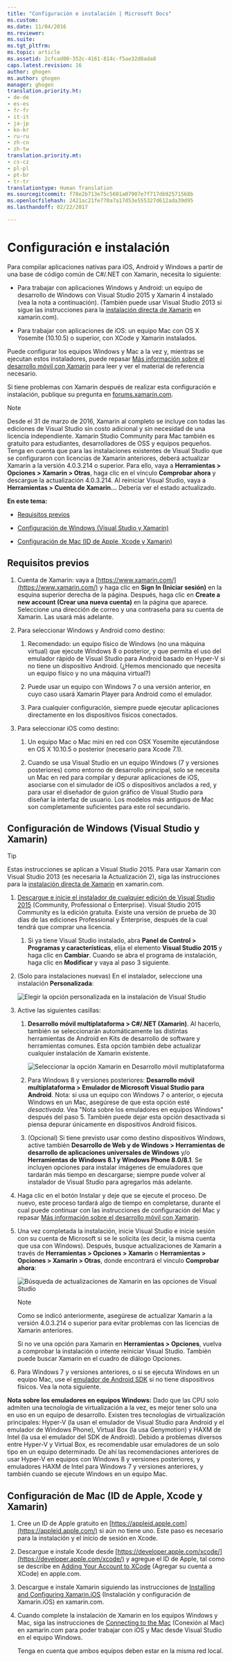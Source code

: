 ```yaml
---
title: "Configuración e instalación | Microsoft Docs"
ms.custom: 
ms.date: 11/04/2016
ms.reviewer: 
ms.suite: 
ms.tgt_pltfrm: 
ms.topic: article
ms.assetid: 2cfcad00-352c-4161-814c-f5ae32d8ada8
caps.latest.revision: 16
author: ghogen
ms.author: ghogen
manager: ghogen
translation.priority.ht:
- de-de
- es-es
- fr-fr
- it-it
- ja-jp
- ko-kr
- ru-ru
- zh-cn
- zh-tw
translation.priority.mt:
- cs-cz
- pl-pl
- pt-br
- tr-tr
translationtype: Human Translation
ms.sourcegitcommit: f78e2b713e75c5601a07907e7f717db92571568b
ms.openlocfilehash: 2421ac21fe770a7a17d53e555327d612ada39d95
ms.lasthandoff: 02/22/2017

---
```

# <a name="setup-and-install"></a>Configuración e instalación
Para compilar aplicaciones nativas para iOS, Android y Windows a partir de una base de código común de C#/.NET con Xamarin, necesita lo siguiente:  
  
-   Para trabajar con aplicaciones Windows y Android: un equipo de desarrollo de Windows con Visual Studio 2015 y Xamarin 4 instalado (vea la nota a continuación). (También puede usar Visual Studio 2013 si sigue las instrucciones para la [instalación directa de Xamarin](https://developer.xamarin.com/guides/cross-platform/getting_started/requirements/#install) en xamarin.com).   
  
-   Para trabajar con aplicaciones de iOS: un equipo Mac con OS X Yosemite (10.10.5) o superior, con XCode y Xamarin instalados.  
  
 Puede configurar los equipos Windows y Mac a la vez y, mientras se ejecutan estos instaladores, puede repasar [Más información sobre el desarrollo móvil con Xamarin](../cross-platform/learn-about-mobile-development-with-xamarin.md) para leer y ver el material de referencia necesario.  
 
Si tiene problemas con Xamarin después de realizar esta configuración e instalación, publique su pregunta en [forums.xamarin.com](http://forums.xamarin.com/).
  
> [!NOTE]
>  Desde el 31 de marzo de 2016, Xamarin al completo se incluye con todas las ediciones de Visual Studio sin costo adicional y sin necesidad de una licencia independiente. Xamarin Studio Community para Mac también es gratuito para estudiantes, desarrolladores de OSS y equipos pequeños. Tenga en cuenta que para las instalaciones existentes de Visual Studio que se configuraron con licencias de Xamarin anteriores, deberá actualizar Xamarin a la versión 4.0.3.214 o superior. Para ello, vaya a **Herramientas > Opciones > Xamarin > Otras**, haga clic en el vínculo **Comprobar ahora** y descargue la actualización 4.0.3.214. Al reiniciar Visual Studio, vaya a **Herramientas > Cuenta de Xamarin...** Debería ver el estado actualizado.  
  
 **En este tema:**  
  
-   [Requisitos previos](#prereq)  
  
-   [Configuración de Windows (Visual Studio y Xamarin)](#windows)  
  
-   [Configuración de Mac (ID de Apple, Xcode y Xamarin)](#mac)  
  
##  <a name="a-nameprereqa-pre-requisites"></a><a name="prereq"></a> Requisitos previos  
  
1.  Cuenta de Xamarin: vaya a [https://www.xamarin.com/](https://www.xamarin.com/) y haga clic en **Sign In (Iniciar sesión)** en la esquina superior derecha de la página. Después, haga clic en **Create a new account (Crear una nueva cuenta)** en la página que aparece. Seleccione una dirección de correo y una contraseña para su cuenta de Xamarin. Las usará más adelante.  
  
2.  Para seleccionar Windows y Android como destino:  
  
    1.  Recomendado: un equipo físico de Windows (no una máquina virtual) que ejecute Windows 8 o posterior, y que permita el uso del emulador rápido de Visual Studio para Android basado en Hyper-V si no tiene un dispositivo Android. (¿Hemos mencionado que necesita un equipo físico y no una máquina virtual?)  
  
    2.  Puede usar un equipo con Windows 7 o una versión anterior, en cuyo caso usará Xamarin Player para Android como el emulador. 
    
    3. Para cualquier configuración, siempre puede ejecutar aplicaciones directamente en los dispositivos físicos conectados.  
  
3.  Para seleccionar iOS como destino:  
  
    1.  Un equipo Mac o Mac mini en red con OSX Yosemite ejecutándose en OS X 10.10.5 o posterior (necesario para Xcode 7.1).  
  
    2.  Cuando se usa Visual Studio en un equipo Windows (7 y versiones posteriores) como entorno de desarrollo principal, solo se necesita un Mac en red para compilar y depurar aplicaciones de iOS, asociarse con el simulador de iOS o dispositivos anclados a red, y para usar el diseñador de guion gráfico de Visual Studio para diseñar la interfaz de usuario. Los modelos más antiguos de Mac son completamente suficientes para este rol secundario.  
  
##  <a name="a-namewindowsa-windows-setup-visual-studio-and-xamarin"></a><a name="windows"></a> Configuración de Windows (Visual Studio y Xamarin)  
  
> [!TIP]
>  Estas instrucciones se aplican a Visual Studio 2015. Para usar Xamarin con Visual Studio 2013 (es necesaria la Actualización 2), siga las instrucciones para la [instalación directa de Xamarin](https://developer.xamarin.com/guides/cross-platform/getting_started/requirements/#install) en xamarin.com.  
  
1.  [Descargue e inicie el instalador de cualquier edición de Visual Studio 2015](https://www.visualstudio.com/en-us/downloads/download-visual-studio-vs.aspx) (Community, Professional o Enterprise). Visual Studio 2015 Community es la edición gratuita. Existe una versión de prueba de 30 días de las ediciones Professional y Enterprise, después de la cual tendrá que comprar una licencia.  
  
    1.  Si ya tiene Visual Studio instalado, abra **Panel de Control > Programas y características**, elija el elemento **Visual Studio 2015** y haga clic en **Cambiar**. Cuando se abra el programa de instalación, haga clic en **Modificar** y vaya al paso 3 siguiente.  
  
2.  (Solo para instalaciones nuevas) En el instalador, seleccione una instalación **Personalizada**:  
  
     ![Elegir la opción personalizada en la instalación de Visual Studio](../cross-platform/media/cross-plat-xamarin-setup-1.png "Cross-Plat Xamarin Setup 1")  
  
3.  Active las siguientes casillas:  
  
    1.  **Desarrollo móvil multiplataforma > C#/.NET (Xamarin)**. Al hacerlo, también se seleccionarán automáticamente las distintas herramientas de Android en Kits de desarrollo de software y herramientas comunes. Esta opción también debe actualizar cualquier instalación de Xamarin existente.  
  
         ![Seleccionar la opción Xamarin en Desarrollo móvil multiplataforma](../cross-platform/media/cross-plat-xamarin-setup-2.png "Cross-Plat Xamarin Setup 2")  
  
    2.  Para Windows 8 y versiones posteriores: **Desarrollo móvil multiplataforma > Emulador de Microsoft Visual Studio para Android**. Nota: si usa un equipo con Windows 7 o anterior, o ejecuta Windows en un Mac, asegúrese de que esta opción esté *desactivada*. Vea "Nota sobre los emuladores en equipos Windows" después del paso 5. También puede dejar esta opción desactivada si piensa depurar únicamente en dispositivos Android físicos.  
  
    3.  (Opcional) Si tiene previsto usar como destino dispositivos Windows, active también **Desarrollo de Web y de Windows > Herramientas de desarrollo de aplicaciones universales de Windows** y/o **Herramientas de Windows 8.1 y Windows Phone 8.0/8.1**. Se incluyen opciones para instalar imágenes de emuladores que tardarán más tiempo en descargarse; siempre puede volver al instalador de Visual Studio para agregarlos más adelante.  
  
4.  Haga clic en el botón Instalar y deje que se ejecute el proceso. De nuevo, este proceso tardará algo de tiempo en completarse, durante el cual puede continuar con las instrucciones de configuración del Mac y repasar [Más información sobre el desarrollo móvil con Xamarin](../cross-platform/learn-about-mobile-development-with-xamarin.md).  
  
5.  Una vez completada la instalación, inicie Visual Studio e inicie sesión con su cuenta de Microsoft si se le solicita (es decir, la misma cuenta que usa con Windows). Después, busque actualizaciones de Xamarin a través de **Herramientas > Opciones > Xamarin** o **Herramientas > Opciones > Xamarin > Otras**, donde encontrará el vínculo **Comprobar ahora**:  
  
     ![Búsqueda de actualizaciones de Xamarin en las opciones de Visual Studio](../cross-platform/media/cross-plat-xamarin-setup-3.png "Cross-Plat Xamarin Setup 3")  
  
    > [!NOTE]
    >  Como se indicó anteriormente, asegúrese de actualizar Xamarin a la versión 4.0.3.214 o superior para evitar problemas con las licencias de Xamarin anteriores.  

    Si no ve una opción para Xamarin en **Herramientas > Opciones**, vuelva a comprobar la instalación o intente reiniciar Visual Studio. También puede buscar Xamarin en el cuadro de diálogo Opciones.
      
6.  Para Windows 7 y versiones anteriores, o si se ejecuta Windows en un equipo Mac, use el [emulador de Android SDK](https://developer.xamarin.com/guides/android/deployment,_testing,_and_metrics/debug-on-emulator/android-sdk-emulator/) si no tiene dispositivos físicos. Vea la nota siguiente.  
  
 **Nota sobre los emuladores en equipos Windows:** Dado que las CPU solo admiten una tecnología de virtualización a la vez, es mejor tener solo una en uso en un equipo de desarrollo. Existen tres tecnologías de virtualización principales: Hyper-V (la usan el emulador de Visual Studio para Android y el emulador de Windows Phone), Virtual Box (la usa Genymotion) y HAXM de Intel (la usa el emulador del SDK de Android). Debido a problemas diversos entre Hyper-V y Virtual Box, es recomendable usar emuladores de un solo tipo en un equipo determinado. De ahí las recomendaciones anteriores de usar Hyper-V en equipos con Windows 8 y versiones posteriores, y emuladores HAXM de Intel para Windows 7 y versiones anteriores, y también cuando se ejecute Windows en un equipo Mac.  
  
##  <a name="a-namemaca-mac-setup-apple-id-xcode-and-xamarin"></a><a name="mac"></a> Configuración de Mac (ID de Apple, Xcode y Xamarin)  
  
1.  Cree un ID de Apple gratuito en [https://appleid.apple.com](https://appleid.apple.com/) si aún no tiene uno. Este paso es necesario para la instalación y el inicio de sesión en Xcode.  
  
2.  Descargue e instale Xcode desde [https://developer.apple.com/xcode/](https://developer.apple.com/xcode/) y agregue el ID de Apple, tal como se describe en [Adding Your Account to XCode](https://developer.apple.com/library/content/documentation/IDEs/Conceptual/AppStoreDistributionTutorial/AddingYourAccounttoXcode/AddingYourAccounttoXcode.html#//apple_ref/doc/uid/TP40013839-CH40-SW1) (Agregar su cuenta a XCode) en apple.com.  
  
3.  Descargue e instale Xamarin siguiendo las instrucciones de [Installing and Configuring Xamarin.iOS](http://developer.xamarin.com/guides/ios/getting_started/installation/mac/) (Instalación y configuración de Xamarin.iOS) en xamarin.com.  
  
4.  Cuando complete la instalación de Xamarin en los equipos Windows y Mac, siga las instrucciones de [Connecting to the Mac](http://developer.xamarin.com/guides/ios/getting_started/installation/windows/xamarin-mac-agent/) (Conexión al Mac) en xamarin.com para poder trabajar con iOS y Mac desde Visual Studio en el equipo Windows.  
  
     Tenga en cuenta que ambos equipos deben estar en la misma red local.

